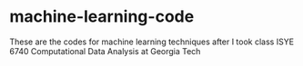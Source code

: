 # machine-learning-code
These are the codes for machine learning techniques after I took class ISYE 6740 Computational Data Analysis at Georgia Tech
